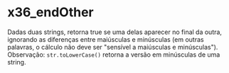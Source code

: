 # x36_endOther

Dadas duas strings, retorna true se uma delas aparecer no final da outra, ignorando as diferenças entre maiúsculas e minúsculas (em outras palavras, o cálculo não deve ser "sensível a maiúsculas e minúsculas"). Observação: `str.toLowerCase()` retorna a versão em minúsculas de uma string.